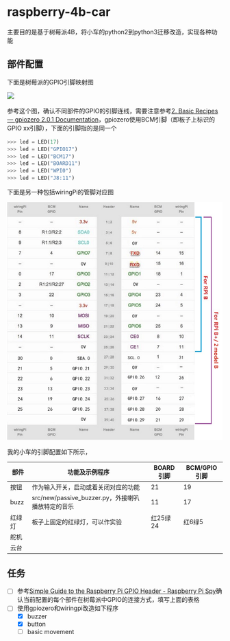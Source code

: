 # raspberry-4b-car

主要目的是基于树莓派4B，将小车的python2到python3迁移改造，实现各种功能

## 部件配置

下面是树莓派的GPIO引脚映射图

![](https://image-1258996033.cos.ap-shanghai.myqcloud.com/68747470733a2f2f7777772e72617370626572727970692d7370792e636f2e756b2f77702d636f6e74656e742f75706c6f6164732f323031322f30362f7261737062657272795f70695f335f6d6f64656c5f625f706c75735f6770696f2d3130323478313032342e6a7067?imageSlim)

参考这个图，确认不同部件的GPIO的引脚连线，需要注意参考[2. Basic Recipes — gpiozero 2.0.1 Documentation](https://gpiozero.readthedocs.io/en/latest/recipes.html#pin-numbering)，gpiozero使用BCM引脚（即板子上标识的GPIO xx引脚），下面的引脚指的是同一个

```python
>>> led = LED(17)
>>> led = LED("GPIO17")
>>> led = LED("BCM17")
>>> led = LED("BOARD11")
>>> led = LED("WPI0")
>>> led = LED("J8:11")
```

下面是另一种包括wiringPi的管脚对应图

![1726092983779](image/README/1726092983779.png)

我的小车的引脚配置如下所示，

| 部件   | 功能及示例程序                                    | BOARD引脚 | BCM/GPIO引脚 |
| ------ | ------------------------------------------------- | --------- | ------------ |
| 按钮   | 作为输入开关，启动或着关闭对应的功能              | 21        | 19           |
| buzz   | src/new/passive_buzzer.py，外接喇叭播放特定的音乐 | 11        | 17           |
| 红绿灯 | 板子上固定的红绿灯，可以作实验                    | 红25绿24  | 红6绿5       |
| 舵机   |                                                   |           |              |
| 云台   |                                                   |           |              |

## 任务

- [ ] 参考[Simple Guide to the Raspberry Pi GPIO Header - Raspberry Pi Spy](https://www.raspberrypi-spy.co.uk/2012/06/simple-guide-to-the-rpi-gpio-header-and-pins/)确认当前配置的每个部件在树莓派中GPIO的连接方式，填写上面的表格
- [ ] 使用gpiozero和wiringpi改造如下程序
  - [X] buzzer
  - [X] button
  - [ ] basic movement
